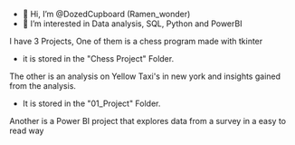- 👋 Hi, I’m @DozedCupboard (Ramen_wonder)
- 👀 I’m interested in Data analysis, SQL, Python and PowerBI

I have 3 Projects, One of them is a chess program made with tkinter
- it is stored in the "Chess Project" Folder.

The other is an analysis on Yellow Taxi's in new york and insights gained
from the analysis.
- It is stored in the "01_Project" Folder.

Another is a Power BI project that explores data from a survey in a easy to
read way
<!---
- 🌱 I’m currently learning about both things I am interested in
- 💞️ I’m looking to collaborate on ...
- 📫 How to reach me ...
- 😄 Pronouns: ...
- ⚡ Fun fact: ...
--->

<!---
DozedCupboard/DozedCupboard is a ✨ special ✨ repository because its `README.md` (this file) appears on your GitHub profile.
You can click the Preview link to take a look at your changes.
--->
